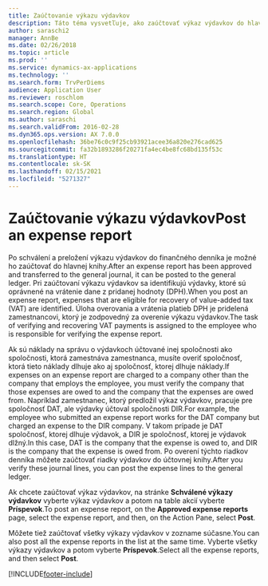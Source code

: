 ```yaml
---
title: Zaúčtovanie výkazu výdavkov
description: Táto téma vysvetľuje, ako zaúčtovať výkaz výdavkov do hlavnej knihy.
author: saraschi2
manager: AnnBe
ms.date: 02/26/2018
ms.topic: article
ms.prod: ''
ms.service: dynamics-ax-applications
ms.technology: ''
ms.search.form: TrvPerDiems
audience: Application User
ms.reviewer: roschlom
ms.search.scope: Core, Operations
ms.search.region: Global
ms.author: saraschi
ms.search.validFrom: 2016-02-28
ms.dyn365.ops.version: AX 7.0.0
ms.openlocfilehash: 36be76c0c9f25cb93921acee36a820e276cad625
ms.sourcegitcommit: fa32b1893286f20271fa4ec4be8fc68bd135f53c
ms.translationtype: HT
ms.contentlocale: sk-SK
ms.lasthandoff: 02/15/2021
ms.locfileid: "5271327"
---
```

# <a name="post-an-expense-report"></a><span data-ttu-id="2ea6a-103">Zaúčtovanie výkazu výdavkov</span><span class="sxs-lookup"><span data-stu-id="2ea6a-103">Post an expense report</span></span>

<span data-ttu-id="2ea6a-104">Po schválení a preložení výkazu výdavkov do finančného denníka je možné ho zaúčtovať do hlavnej knihy.</span><span class="sxs-lookup"><span data-stu-id="2ea6a-104">After an expense report has been approved and transferred to the general journal, it can be posted to the general ledger.</span></span> <span data-ttu-id="2ea6a-105">Pri zaúčtovaní výkazu výdavkov sa identifikujú výdavky, ktoré sú oprávnené na vrátenie dane z pridanej hodnoty (DPH).</span><span class="sxs-lookup"><span data-stu-id="2ea6a-105">When you post an expense report, expenses that are eligible for recovery of value-added tax (VAT) are identified.</span></span> <span data-ttu-id="2ea6a-106">Úloha overovania a vrátenia platieb DPH je pridelená zamestnancovi, ktorý je zodpovedný za overenie výkazu výdavkov.</span><span class="sxs-lookup"><span data-stu-id="2ea6a-106">The task of verifying and recovering VAT payments is assigned to the employee who is responsible for verifying the expense report.</span></span>

<span data-ttu-id="2ea6a-107">Ak sú náklady na správu o výdavkoch účtované inej spoločnosti ako spoločnosti, ktorá zamestnáva zamestnanca, musíte overiť spoločnosť, ktorá tieto náklady dlhuje ako aj spoločnosť, ktorej dlhuje náklady.</span><span class="sxs-lookup"><span data-stu-id="2ea6a-107">If expenses on an expense report are charged to a company other than the company that employs the employee, you must verify the company that those expenses are owed to and the company that the expenses are owed from.</span></span> <span data-ttu-id="2ea6a-108">Napríklad zamestnanec, ktorý predložil výkaz výdavkov, pracuje pre spoločnosť DAT, ale výdavky účtoval spoločnosti DIR.</span><span class="sxs-lookup"><span data-stu-id="2ea6a-108">For example, the employee who submitted an expense report works for the DAT company but charged an expense to the DIR company.</span></span> <span data-ttu-id="2ea6a-109">V takom prípade je DAT spoločnosť, ktorej dlhuje výdavok, a DIR je spoločnosť, ktorej je výdavok dlžný.</span><span class="sxs-lookup"><span data-stu-id="2ea6a-109">In this case, DAT is the company that the expense is owed to, and DIR is the company that the expense is owed from.</span></span> <span data-ttu-id="2ea6a-110">Po overení týchto riadkov denníka môžete zaúčtovať riadky výdavkov do účtovnej knihy.</span><span class="sxs-lookup"><span data-stu-id="2ea6a-110">After you verify these journal lines, you can post the expense lines to the general ledger.</span></span>

<span data-ttu-id="2ea6a-111">Ak chcete zaúčtovať výkaz výdavkov, na stránke **Schválené výkazy výdavkov** vyberte výkaz výdavkov a potom na table akcií vyberte **Príspevok**.</span><span class="sxs-lookup"><span data-stu-id="2ea6a-111">To post an expense report, on the **Approved expense reports** page, select the expense report, and then, on the Action Pane, select **Post**.</span></span>

<span data-ttu-id="2ea6a-112">Môžete tiež zaúčtovať všetky výkazy výdavkov v zozname súčasne.</span><span class="sxs-lookup"><span data-stu-id="2ea6a-112">You can also post all the expense reports in the list at the same time.</span></span> <span data-ttu-id="2ea6a-113">Vyberte všetky výkazy výdavkov a potom vyberte **Príspevok**.</span><span class="sxs-lookup"><span data-stu-id="2ea6a-113">Select all the expense reports, and then select **Post**.</span></span>


[!INCLUDE[footer-include](../includes/footer-banner.md)]
